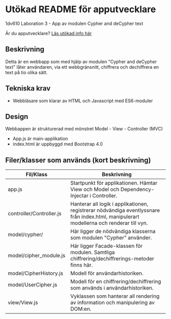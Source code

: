 # Utökad README för apputvecklare
1dv610 Laboration 3 - App av modulen Cypher and deCypher text

Är du apputvecklare? [Läs utökad info här](./README_APP_DEV.md)

## Beskrivning
Detta är en webbapp som med hjälp av modulen "Cypher and deCypher text" låter användaren, via ett webbgränsnitt, chiffrera och dechiffrera en text på tio olika sätt.

## Tekniska krav
- Webbläsare som klarar av HTML och Javascript med ES6-moduler

## Design
Webbappen är strukturerad med mönstret Model - View - Controller (MVC)

- App.js är main-applikation
- index.html är uppbyggd med Bootstrap 4.0

## Filer/klasser som används (kort beskrivning)
|Fil/Klass|Beskrivning|
|---------|-----------|
|app.js|Startpunkt för applikationen. Hämtar View och Model och Dependency-Injectar i Controller.|
|controller/Controller.js|Hanterar all logik i applikationen, registrerar nödvändiga eventlyssnare från index.html, manipulerart modellerna och renderar till vyn.|
|model/cypher/|Här ligger de nödvändiga klasserna som modulen "Cypher" använder.|
|model/cipher_module.js|Här ligger Facade-klassen för modulen. Samtliga chiffrering/dechiffrerings-metoder finns här.|
|model/CipherHistory.js|Modell för användarhistoriken.|
|model/UserCipher.js|Modell för en chiffrering/dechiffrering som används i användarhistoriken.|
|view/View.js|Vyklassen som hanterar all rendering av information och manipulering av DOM:en.|
